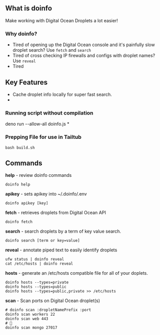 ## What is doinfo

Make working with Digital Ocean Droplets a lot easier!

### Why doinfo? 

- Tired of opening up the Digital Ocean console and it's painfully slow droplet search? Use `fetch` and `search`
- Tired of cross checking IP firewalls and configs with droplet names? Use `reveal`
- Tired 

## Key Features
- Cache droplet info locally for super fast search.
- 

### Running script without compilation

deno run --allow-all doinfo.js *

###  Prepping File for use in Tailtub

```
bash build.sh
```

## Commands

**help** - review doinfo commands

```
doinfo help
```

**apikey** - sets apikey into ~/.doinfo/.env

``` 
doinfo apikey [key]
```

**fetch** - retrieves droplets from Digital Ocean API

```
doinfo fetch
```

**search** - search droplets by a term of key value search. 

```
doinfo search [term or key=value]
```
    
**reveal** - annotate piped text to easily identify droplets

```
ufw status | doinfo reveal
cat /etc/hosts | doinfo reveal
```

**hosts** - generate an /etc/hosts compatible file for all of your doplets.

```
doinfo hosts --types=private
doinfo hosts --types=public
doinfo hosts --types=public,private >> /etc/hosts
```

**scan** - Scan ports on Digital Ocean droplet(s)

```
# doinfo scan :dropletNamePrefix :port
doinfo scan workers 22
doinfo scan web 443
# 😬
doinfo scan mongo 27017 
```